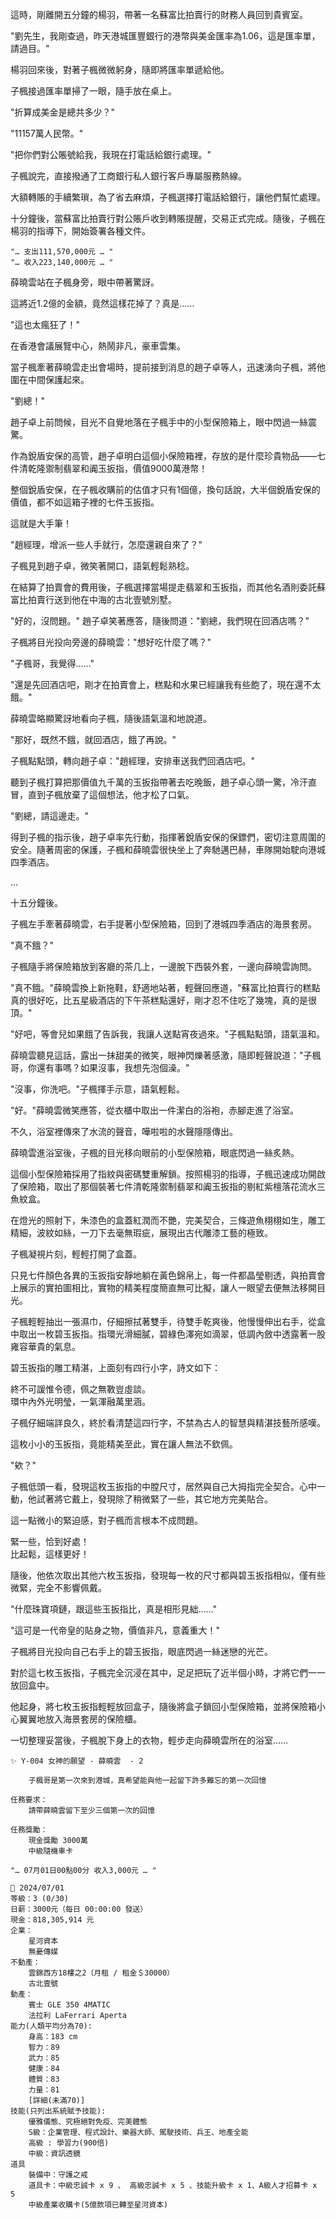 這時，剛離開五分鐘的楊羽，帶著一名蘇富比拍賣行的財務人員回到貴賓室。

"劉先生，我剛查過，昨天港城匯豐銀行的港幣與美金匯率為1.06，這是匯率單，請過目。"

楊羽回來後，對著子楓微微躬身，隨即將匯率單遞給他。

子楓接過匯率單掃了一眼，隨手放在桌上。

"折算成美金是總共多少？"

"11157萬人民幣。"

"把你們對公賬號給我，我現在打電話給銀行處理。"

子楓說完，直接撥通了工商銀行私人銀行客戶專屬服務熱線。

大額轉賬的手續繁瑣，為了省去麻煩，子楓選擇打電話給銀行，讓他們幫忙處理。

十分鐘後，當蘇富比拍賣行對公賬戶收到轉賬提醒，交易正式完成。隨後，子楓在楊羽的指導下，開始簽署各種文件。

`"… 支出111,570,000元 … "`  
`"… 收入223,140,000元 … "`  

薛曉雲站在子楓身旁，眼中帶著驚訝。

這將近1.2億的金額，竟然這樣花掉了？真是……

"這也太瘋狂了！"

在香港會議展覽中心，熱鬧非凡，豪車雲集。

當子楓牽著薛曉雲走出會場時，提前接到消息的趙子卓等人，迅速湧向子楓，將他圍在中間保護起來。

"劉總！"

趙子卓上前問候，目光不自覺地落在子楓手中的小型保險箱上，眼中閃過一絲震驚。

作為銳盾安保的高管，趙子卓明白這個小保險箱裡，存放的是什麼珍貴物品——七件清乾隆禦制翡翠和阗玉扳指，價值9000萬港幣！

整個銳盾安保，在子楓收購前的估值才只有1個億，換句話說，大半個銳盾安保的價值，都不如這箱子裡的七件玉扳指。

這就是大手筆！

"趙經理，增派一些人手就行，怎麼還親自來了？"

子楓見到趙子卓，微笑著開口，語氣輕鬆熟稔。

在結算了拍賣會的費用後，子楓選擇當場提走翡翠和玉扳指，而其他名酒則委託蘇富比拍賣行送到他在中海的古北壹號別墅。

"好的，沒問題。" 趙子卓笑著應答，隨後問道："劉總，我們現在回酒店嗎？"

子楓將目光投向旁邊的薛曉雲："想好吃什麼了嗎？"

"子楓哥，我覺得……"

"還是先回酒店吧，剛才在拍賣會上，糕點和水果已經讓我有些飽了，現在還不太餓。"

薛曉雲略顯驚訝地看向子楓，隨後語氣溫和地說道。

"那好，既然不餓，就回酒店，餓了再說。"

子楓點點頭，轉向趙子卓："趙經理，安排車送我們回酒店吧。"

聽到子楓打算把那價值九千萬的玉扳指帶著去吃晚飯，趙子卓心頭一驚，冷汗直冒，直到子楓放棄了這個想法，他才松了口氣。

"劉總，請這邊走。"

得到子楓的指示後，趙子卓率先行動，指揮著銳盾安保的保鏢們，密切注意周圍的安全。隨著周密的保護，子楓和薛曉雲很快坐上了奔馳邁巴赫，車隊開始駛向港城四季酒店。

...

十五分鐘後。

子楓左手牽著薛曉雲，右手提著小型保險箱，回到了港城四季酒店的海景套房。

"真不餓？"

子楓隨手將保險箱放到客廳的茶几上，一邊脫下西裝外套，一邊向薛曉雲詢問。

"真不餓。"薛曉雲換上新拖鞋，舒適地站著，輕聲回應道，"蘇富比拍賣行的糕點真的很好吃，比五星級酒店的下午茶糕點還好，剛才忍不住吃了幾塊，真的是很頂。"

"好吧，等會兒如果餓了告訴我，我讓人送點宵夜過來。"子楓點點頭，語氣溫和。

薛曉雲聽見這話，露出一抹甜美的微笑，眼神閃爍著感激，隨即輕聲說道："子楓哥，你還有事嗎？如果沒事，我想先泡個澡。"

"沒事，你洗吧。"子楓揮手示意，語氣輕鬆。

"好。"薛曉雲微笑應答，從衣櫃中取出一件潔白的浴袍，赤腳走進了浴室。

不久，浴室裡傳來了水流的聲音，嘩啦啦的水聲隱隱傳出。

薛曉雲進浴室後，子楓的目光移向眼前的小型保險箱，眼底閃過一絲炙熱。

這個小型保險箱採用了指紋與密碼雙重解鎖。按照楊羽的指導，子楓迅速成功開啟了保險箱，取出了那個裝著七件清乾隆禦制翡翠和阗玉扳指的剔紅紫檀落花流水三魚紋盒。

在燈光的照射下，朱漆色的盒蓋紅潤而不艷，完美契合，三條遊魚栩栩如生，雕工精細，波紋如絲，一刀下去毫無瑕疵，展現出古代雕漆工藝的極致。

子楓凝視片刻，輕輕打開了盒蓋。

只見七件顏色各異的玉扳指安靜地躺在黃色錦帛上，每一件都晶瑩剔透，與拍賣會上展示的實拍圖相比，實物的精美程度簡直無可比擬，讓人一眼望去便無法移開目光。

子楓輕輕抽出一張濕巾，仔細擦拭著雙手，待雙手乾爽後，他慢慢伸出右手，從盒中取出一枚碧玉扳指。指環光滑細膩，碧綠色澤宛如滴翠，低調內斂中透露著一股雍容華貴的氣息。

碧玉扳指的雕工精湛，上面刻有四行小字，詩文如下：

終不可諼惟令德，佩之無斁豈虛談。  
環中內外光明瑩，一氣渾融萬里涵。

子楓仔細端詳良久，終於看清楚這四行字，不禁為古人的智慧與精湛技藝所感嘆。

這枚小小的玉扳指，竟能精美至此，實在讓人無法不欽佩。

"欸？"

子楓低頭一看，發現這枚玉扳指的中膛尺寸，居然與自己大拇指完全契合。心中一動，他試著將它戴上，發現除了稍微緊了一些，其它地方完美貼合。

這一點微小的緊迫感，對子楓而言根本不成問題。

緊一些，恰到好處！  
比起鬆，這樣更好！

隨後，他依次取出其他六枚玉扳指，發現每一枚的尺寸都與碧玉扳指相似，僅有些微緊，完全不影響佩戴。

"什麼珠寶項鏈，跟這些玉扳指比，真是相形見絀……"

"這可是一代帝皇的貼身之物，價值非凡，意義重大！"

子楓將目光投向自己右手上的碧玉扳指，眼底閃過一絲迷戀的光芒。

對於這七枚玉扳指，子楓完全沉浸在其中，足足把玩了近半個小時，才將它們一一放回盒中。

他起身，將七枚玉扳指輕輕放回盒子，隨後將盒子鎖回小型保險箱，並將保險箱小心翼翼地放入海景套房的保險櫃。

一切整理妥當後，子楓脫下身上的衣物，輕步走向薛曉雲所在的浴室……

```
✨ Y-004 女神的願望 - 薛曉雲  - 2
    
    子楓哥是第一次來到港城，真希望能與他一起留下許多難忘的第一次回憶

任務要求：
    請帶薛曉雲留下至少三個第一次的回憶

任務獎勵：
    現金獎勵 3000萬
    中級隨機車卡
```

`"… 07月01日00點00分 收入3,000元 … "`

```
📰 2024/07/01
等級：3 (0/30)
日薪：3000元（每日 00:00:00 發送）
現金：818,305,914 元
企業：
    星河資本
    無憂傳媒
不動產：
    雲錦西方18樓之2（月租 / 租金＄30000）
    古北壹號
動產：
    賓士 GLE 350 4MATIC
    法拉利 LaFerrari Aperta
能力(人類平均分為70):
    身高：183 cm
    智力：89
    武力：85
    健康：84
    體質：83
    力量：81
    [詳細(未滿70)]
技能(只列出系統賦予技能):
    優雅儀態、究極絕對免疫、完美體態
    S級：企業管理、程式設計、樂器大師、駕駛技術、兵王、地產全能
    高級 : 學習力(900倍)
    中級：資訊透鏡
道具
    裝備中：守護之戒
    道具卡：中級忠誠卡 x 9 、 高級忠誠卡 x 5 、技能升級卡 x 1、A級人才招募卡 x 5
    中級產業收購卡(5億款項已轉至星河資本)
```